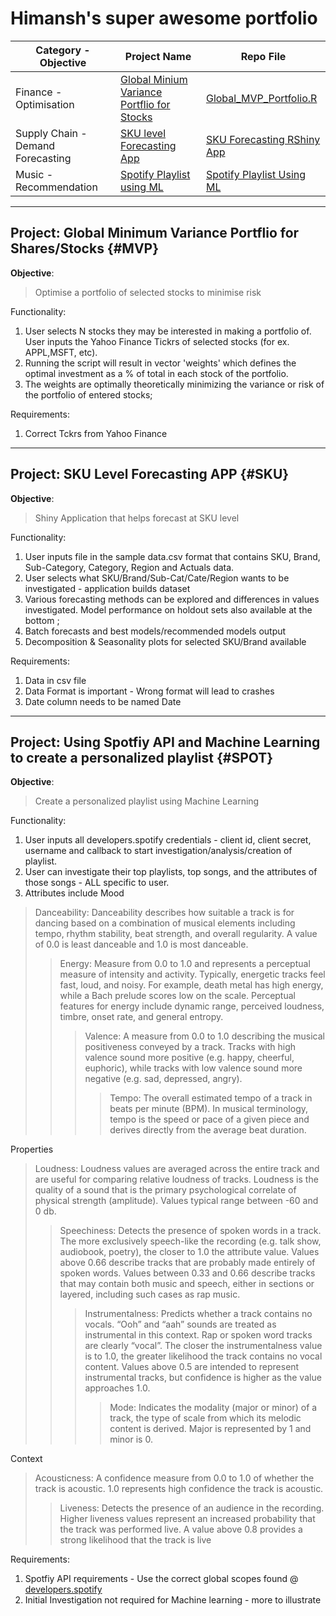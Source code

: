 # **Himansh's super awesome portfolio**

 
| **Category  - Objective** | **Project Name** | **Repo File** |
| ------------- | ------------- |------------- | 
| Finance  - Optimisation  | [Global Minium Variance Portflio for Stocks](#MVP)  | [Global_MVP_Portfolio.R](https://github.com/himansh1/portfolio/blob/main/R/Global_MVP_Portfolio.R)
| Supply Chain - Demand Forecasting  | [SKU level Forecasting App](#SKU)  | [SKU Forecasting RShiny App](https://github.com/himansh1/portfolio/tree/main/R/SKU_Forecast_Rshiny)
| Music  - Recommendation  | [Spotify Playlist using ML](#SPOT)  | [Spotify Playlist Using ML](https://github.com/himansh1/portfolio/tree/main/Python/Spotify_Playlist_ML)

___________________________________________________________________________________________________________________________________________________

## Project: Global Minimum Variance Portflio for Shares/Stocks {#MVP}

**Objective**: 
>Optimise a portfolio of selected stocks to minimise risk

Functionality: 
1. User selects N stocks they may be interested in making a portfolio of. User inputs the Yahoo Finance Tickrs of selected stocks (for ex. APPL,MSFT, etc). 
2. Running the script will result in vector 'weights' which defines the optimal investment as a % of total in each stock of the portfolio.
3. The weights are optimally theoretically minimizing the variance or risk of the portfolio of entered stocks;

Requirements: 
1. Correct Tckrs from Yahoo Finance
 
___________________________________________________________________________________________________________________________________________________

## Project: SKU Level Forecasting APP {#SKU}

**Objective**: 
>Shiny Application that helps forecast at SKU level

Functionality: 
1. User inputs file in the sample data.csv format that contains SKU, Brand, Sub-Category, Category, Region and Actuals data. 
2. User selects what SKU/Brand/Sub-Cat/Cate/Region wants to be investigated - application builds dataset
3. Various forecasting methods can be explored and differences in values investigated. Model performance on holdout sets also available at the bottom ;
4. Batch forecasts and best models/recommended models output
5. Decomposition & Seasonality plots for selected SKU/Brand available 

Requirements: 
1. Data in csv file
2. Data Format is important - Wrong format will lead to crashes
3. Date column needs to be named Date 

___________________________________________________________________________________________________________________________________________________

## Project: Using Spotfiy API and Machine Learning to create a personalized playlist {#SPOT}

**Objective**: 
>Create a personalized playlist using Machine Learning

Functionality: 
1. User inputs all developers.spotify credentials - client id, client secret, username and callback to start investigation/analysis/creation of playlist. 
2. User can investigate their top playlists, top songs, and the attributes of those songs - ALL specific to user.
3. Attributes include 
Mood
>Danceability: Danceability describes how suitable a track is for dancing based on a combination of musical elements including tempo, rhythm stability, beat strength, and overall regularity. A value of 0.0 is least danceable and 1.0 is most danceable.
>>Energy: Measure from 0.0 to 1.0 and represents a perceptual measure of intensity and activity. Typically, energetic tracks feel fast, loud, and noisy. For example, death metal has high energy, while a Bach prelude scores low on the scale. Perceptual features for energy include dynamic range, perceived loudness, timbre, onset rate, and general entropy.
>>>Valence: A measure from 0.0 to 1.0 describing the musical positiveness conveyed by a track. Tracks with high valence sound more positive (e.g. happy, cheerful, euphoric), while tracks with low valence sound more negative (e.g. sad, depressed, angry).
>>>>Tempo: The overall estimated tempo of a track in beats per minute (BPM). In musical terminology, tempo is the speed or pace of a given piece and derives directly from the average beat duration.

Properties
>Loudness: Loudness values are averaged across the entire track and are useful for comparing relative loudness of tracks. Loudness is the quality of a sound that is the primary psychological correlate of physical strength (amplitude). Values typical range between -60 and 0 db.
>>Speechiness: Detects the presence of spoken words in a track. The more exclusively speech-like the recording (e.g. talk show, audiobook, poetry), the closer to 1.0 the attribute value. Values above 0.66 describe tracks that are probably made entirely of spoken words. Values between 0.33 and 0.66 describe tracks that may contain both music and speech, either in sections or layered, including such cases as rap music.
>>>Instrumentalness: Predicts whether a track contains no vocals. “Ooh” and “aah” sounds are treated as instrumental in this context. Rap or spoken word tracks are clearly “vocal”. The closer the instrumentalness value is to 1.0, the greater likelihood the track contains no vocal content. Values above 0.5 are intended to represent instrumental tracks, but confidence is higher as the value approaches 1.0.
>>>>Mode: Indicates the modality (major or minor) of a track, the type of scale from which its melodic content is derived. Major is represented by 1 and minor is 0.

Context
>Acousticness: A confidence measure from 0.0 to 1.0 of whether the track is acoustic. 1.0 represents high confidence the track is acoustic.
>>Liveness: Detects the presence of an audience in the recording. Higher liveness values represent an increased probability that the track was performed live. A value above 0.8 provides a strong likelihood that the track is live

Requirements: 
1. Spotfiy API requirements - Use the correct global scopes found @ [developers.spotify](https://developer.spotify.com) 
2. Initial Investigation not required for Machine learning - more to illustrate  
